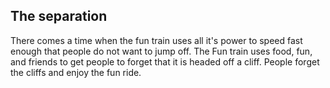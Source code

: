 ## The separation
There comes a time when the fun train uses all it's power to speed fast enough that people do not want to jump off. The Fun train uses food, fun, and friends to get people to forget that it is headed off a cliff. People forget the cliffs and enjoy the fun ride. 
